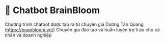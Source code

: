 # 💬 Chatbot BrainBloom 

Chương trình chatbot được tạo ra từ chuyên gia Dương Tấn Quang (https://brainbloom.vn/)
Chuyên gia đào tạo và huấn luyện trợ lí ảo cho cá nhân và doanh nghiệp

